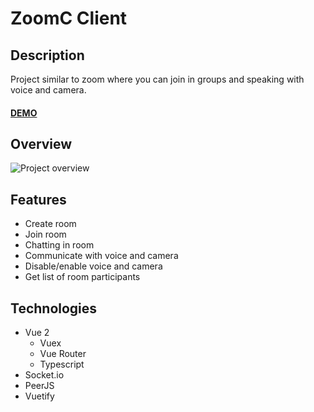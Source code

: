 # ZoomC Client

## Description

Project similar to zoom where you can join in groups and speaking with voice and camera.

#### [DEMO](http://zoomc.projects.ga)

## Overview

![Project overview](https://s10.gifyu.com/images/simplescreenrecorder-2022-01-26_19.27.50.gif)

## Features

- Create room
- Join room
- Chatting in room
- Communicate with voice and camera
- Disable/enable voice and camera
- Get list of room participants

## Technologies

- Vue 2
    - Vuex
    - Vue Router
    - Typescript
- Socket.io
- PeerJS
- Vuetify 